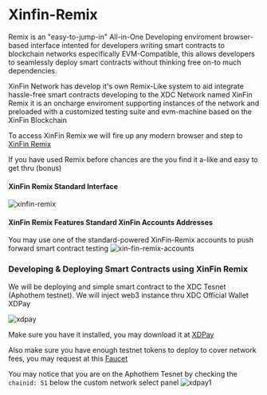 
# Xinfin-Remix

Remix is an "easy-to-jump-in" All-in-One Developing enviroment browser-based interface intented for developers writing smart contracts to blockchain networks especifically EVM-Compatible, this allows developers to seamlessly deploy smart contracts without thinking free on-to much dependencies.

XinFin Network has develop it's own Remix-Like system to aid integrate hassle-free smart contracts developing to the XDC Network named XinFin Remix it is an oncharge enviroment supporting instances of the network and preloaded with a customized testing suite and evm-machine based on the XinFin Blockchain

To access XinFin Remix we will fire up any modern browser and step to [XinFin Remix](https://remix.xinfin.network)

If you have used Remix before chances are the you find it a-like and easy to get thru (bonus)

#### XinFin Remix Standard Interface

![xinfin-remix](https://user-images.githubusercontent.com/41552663/194455866-284ac945-a1b1-4b7b-be79-47fbe6e63a31.png)

#### XinFin Remix Features Standard XinFin Accounts Addresses

You may use one of the standard-powered XinFin-Remix accounts to push forward smart contract testing
![xin-fin-remix-accounts](https://user-images.githubusercontent.com/41552663/194461894-8e2fc7ea-6340-4cf4-a011-6866add71015.png)

### Developing & Deploying Smart Contracts using XinFin Remix

We will be deploying and simple smart contract to the XDC Tesnet (Aphothem testnet). We will inject web3 instance thru XDC Official Wallet XDPay

![xdpay](https://user-images.githubusercontent.com/41552663/194467016-0a91316e-b9d8-4e01-895e-7c43152d4ea3.png)

Make sure you have it installed, you may download it at [XDPay](Link)

Also make sure you have enough testnet tokens to deploy to cover network fees, you may request at this [Faucet](faucet-link)

You may notice that you are on the Aphothem Tesnet by checking the <code>chainid: 51</code> below the custom network select panel
![xdpay1](https://user-images.githubusercontent.com/41552663/194467308-139230d5-2ae5-483e-ad97-ec3f0b2e909f.png)

